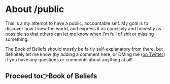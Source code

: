 # About /public

This is a my attempt to have a public, accountable self. My goal is to discover how I view the world, and express it as concisely and honestly as possible so that others can let me know when I'm full of shit or missing something.

The Book of Beliefs should mostly be fairly self-explanatory from there, but definitely let me know \(by adding a comment here, or DMing me \([on Twitter](https://twitter.com/adriancunanan)\) if you have any questions or comments about anything at all!

## Proceed to👉Book of Beliefs



